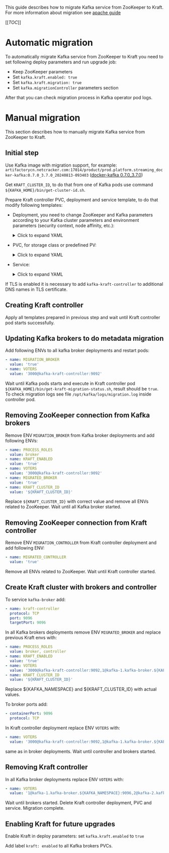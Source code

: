 This guide describes how to migrate Kafka service from ZooKeeper to Kraft. 
For more information about migration see [apache guide](https://kafka.apache.org/documentation/#kraft_zk_migration)

[[_TOC_]]

# Automatic migration

To automatically migrate Kafka service from ZooKeeper to Kraft you need to set following deploy parameters and run upgrade job:

* Keep ZooKeeper parameters
* Set `kafka.kraft.enabled: true`
* Set `kafka.kraft.migration: true`
* Set `kafka.migrationController` parameters section

After that you can check migration process in Kafka operator pod logs.

# Manual migration

This section describes how to manually migrate Kafka service from ZooKeeper to Kraft. 

## Initial step

Use Kafka image with migration support, for example: `artifactorycn.netcracker.com:17014/product/prod.platform.streaming_docker-kafka:0.7.0_3.7.0_20240813-093403`
([docker-kafka 0.7.0_3.7.0](https://git.netcracker.com/PROD.Platform.Streaming/docker-kafka/-/releases/0.7.0_3.7.0))

Get `KRAFT_CLUSTER_ID`, to do that from one of Kafka pods use command `${KAFKA_HOME}/bin/get-cluster-id.sh`.

Prepare Kraft controller PVC, deployment and service template, to do that modify following templates:

* Deployment, you need to change ZooKeeper and Kafka parameters according to your Kafka cluster parameters and 
environment parameters (security context, node affinity, etc.):

    <details>
    <summary>Click to expand YAML</summary>
    
    ```yaml
    kind: Deployment
    apiVersion: apps/v1
    metadata:
      name: kafka-kraft-controller
      namespace: ${KAFKA_NAMESPACE}
    spec:
      replicas: 1
      selector:
        matchLabels:
          name: kafka-kraft-controller
      template:
        metadata:
          labels:
            name: kafka-kraft-controller
        spec:
          volumes:
            - name: data
              persistentVolumeClaim:
                claimName: pvc-kafka-kraft-controller
            - name: log
              emptyDir: {}
            - name: trusted-certs
              secret:
                secretName: kafka-trusted-certs
                defaultMode: 420
            - name: public-certs
              secret:
                secretName: kafka-public-certs
                defaultMode: 420
            - name: ssl-certs
              secret:
                secretName: kafka-tls-secret
                defaultMode: 420
          containers:
            - name: kafka
              image: >-
                ${KAFKA_IMAGE}
              ports:
                - containerPort: 9092
                  protocol: TCP
                - containerPort: 9093
                  protocol: TCP
                - containerPort: 9094
                  protocol: TCP
                - containerPort: 9095
                  protocol: TCP
                - containerPort: 9096
                  protocol: TCP
                - containerPort: 9087
                  protocol: TCP
                - containerPort: 8080
                  protocol: TCP
              env:
                - name: BROKER_ID
                  value: '3000'
                - name: VOTERS
                  value: '3000@localhost:9092'
                - name: CONTROLLER_LISTENER_NAMES
                  value: CONTROLLER
                - name: LISTENERS
                  value: 'CONTROLLER://:9092'
                - name: KRAFT_CLUSTER_ID
                  value: '${KRAFT_CLUSTER_ID}'
                - name: INTER_BROKER_LISTENER_NAME
                  value: INTERNAL
                - name: PROCESS_ROLES
                  value: controller
                - name: KRAFT_ENABLED
                  value: 'true'
                - name: MIGRATION_CONTROLLER
                  value: 'true'
                - name: READINESS_PERIOD
                  value: '30'
                - name: REPLICATION_FACTOR
                  value: '3'
                - name: EXTERNAL_HOST_NAME
                - name: EXTERNAL_PORT
                - name: CONF_KAFKA_BROKER_RACK
                - name: INTERNAL_HOST_NAME
                  value: kafka-kraft-controller.kafka-service
                - name: INTER_BROKER_HOST_NAME
                  value: kafka-kraft-controller.kafka-broker.kafka-service
                - name: HEAP_OPTS
                  value: '-Xms256m -Xmx256m'
                - name: DISABLE_SECURITY
                  value: 'false'
                - name: CLOCK_SKEW
                  value: '10'
                - name: JWK_SOURCE_TYPE
                  value: jwks
                - name: JWKS_CONNECTION_TIMEOUT
                  value: '1000'
                - name: TOKEN_ROLES_PATH
                  value: resource_access.account.roles
                - name: JWKS_READ_TIMEOUT
                  value: '1000'
                - name: JWKS_SIZE_LIMIT
                  value: '51200'
                - name: ENABLE_AUDIT_LOGS
                  value: 'false'
                - name: ENABLE_AUTHORIZATION
                  value: 'false'
                - name: HEALTH_CHECK_TIMEOUT
                  value: '30'
                - name: ZOOKEEPER_CONNECT
                  value: zookeeper.zookeeper-service:2181
                - name: ZOOKEEPER_SET_ACL
                  value: 'false'
                - name: ADMIN_USERNAME
                  valueFrom:
                    secretKeyRef:
                      name: kafka-secret
                      key: admin-username
                - name: ADMIN_PASSWORD
                  valueFrom:
                    secretKeyRef:
                      name: kafka-secret
                      key: admin-password
                - name: CLIENT_USERNAME
                  valueFrom:
                    secretKeyRef:
                      name: kafka-secret
                      key: client-username
                - name: CLIENT_PASSWORD
                  valueFrom:
                    secretKeyRef:
                      name: kafka-secret
                      key: client-password
                - name: IDP_WHITELIST
                  valueFrom:
                    secretKeyRef:
                      name: kafka-secret
                      key: idp-whitelist
                - name: ZOOKEEPER_CLIENT_USERNAME
                  valueFrom:
                    secretKeyRef:
                      name: kafka-secret
                      key: zookeeper-client-username
                - name: ZOOKEEPER_CLIENT_PASSWORD
                  valueFrom:
                    secretKeyRef:
                      name: kafka-secret
                      key: zookeeper-client-password
                - name: ENABLE_SSL
                  value: 'true'
                - name: SSL_CIPHER_SUITES
                - name: ENABLE_2WAY_SSL
                  value: 'false'
                - name: ALLOW_NONENCRYPTED_ACCESS
                  value: 'true'
                - name: ENABLE_ZOOKEEPER_SSL
                  value: 'true'
                - name: CONF_KAFKA_AUTO_CREATE_TOPICS_ENABLE
                  value: 'false'
              resources:
                limits:
                  cpu: 400m
                  memory: 800Mi
                requests:
                  cpu: 60m
                  memory: 600Mi
              volumeMounts:
                - name: data
                  mountPath: /var/opt/kafka/data
                - name: log
                  mountPath: /opt/kafka/logs
                - name: trusted-certs
                  mountPath: /opt/kafka/trustcerts
                - name: public-certs
                  mountPath: /opt/kafka/public-certs
                - name: ssl-certs
                  mountPath: /opt/kafka/tls
              livenessProbe:
                exec:
                  command:
                    - ./bin/kafka-health.sh
                initialDelaySeconds: 50
                timeoutSeconds: 5
                periodSeconds: 15
                successThreshold: 1
                failureThreshold: 5
              readinessProbe:
                exec:
                  command:
                    - ./bin/kafka-health.sh
                initialDelaySeconds: 60
                timeoutSeconds: 30
                periodSeconds: 30
                successThreshold: 1
                failureThreshold: 5
              terminationMessagePath: /dev/termination-log
              terminationMessagePolicy: File
              imagePullPolicy: Always
              securityContext:
                capabilities:
                  drop:
                    - ALL
                allowPrivilegeEscalation: false
          restartPolicy: Always
          terminationGracePeriodSeconds: 1800
          dnsPolicy: ClusterFirst
          serviceAccountName: kafka
          serviceAccount: kafka
          securityContext:
            runAsNonRoot: true
            fsGroup: 1000
            seccompProfile:
              type: RuntimeDefault
          hostname: kafka-kraft-controller
          subdomain: kafka-kraft-controller
          affinity: {}
          schedulerName: default-scheduler
      strategy:
        type: Recreate
      revisionHistoryLimit: 10
      progressDeadlineSeconds: 3600
    ```

    </details>
  
* PVC, for storage class or predefined PV:

    <details>
    <summary>Click to expand YAML</summary>
    
    ```yaml
    kind: PersistentVolumeClaim
    apiVersion: v1
    metadata:
      name: pvc-kafka-kraft-controller
      namespace: ${KAFKA_NAMESPACE}
      labels:
        name: kafka-kraft-controller
    spec:
      accessModes:
        - ReadWriteOnce
      resources:
        requests:
          storage: 1Gi
      storageClassName: ${STORAGE_CLASS_NAME}
      volumeMode: Filesystem
    ```

    </details>
  
* Service:

    <details>
    <summary>Click to expand YAML</summary>
    
    ```yaml
    kind: Service
    apiVersion: v1
    metadata:
      name: kafka-kraft-controller
      namespace: ${KAFKA_NAMESPACE}
      labels:
        name: kafka-kraft-controller
    spec:
      ports:
        - name: kafka-kraft-controller
          protocol: TCP
          port: 9092
          targetPort: 9092
      selector:
        name: kafka-kraft-controller
    ```

    </details>
 
If TLS is enabled it is necessary to add `kafka-kraft-controller` to additional DNS names in TLS certificate.
 
## Creating Kraft controller

Apply all templates prepared in previous step and wait until Kraft controller pod starts successfully.

## Updating Kafka brokers to do metadata migration

Add following ENVs to all kafka broker deployments and restart pods:

```yaml
- name: MIGRATION_BROKER
  value: 'true'
- name: VOTERS
  value: '3000@kafka-kraft-controller:9092'
```

Wait until Kafka pods starts and execute in Kraft controller 
pod `${KAFKA_HOME}/bin/get-kraft-migration-status.sh`, result should be `true`.
To check migration logs see file `/opt/kafka/logs/migration.log` inside controller pod.

## Removing ZooKeeper connection from Kafka brokers

Remove ENV `MIGRATION_BROKER` from Kafka broker deployments and add following ENVs:

```yaml
- name: PROCESS_ROLES
  value: broker
- name: KRAFT_ENABLED
  value: 'true'
- name: VOTERS
  value: '3000@kafka-kraft-controller:9092'
- name: MIGRATED_BROKER
  value: 'true'
- name: KRAFT_CLUSTER_ID
  value: '${KRAFT_CLUSTER_ID}'
```

Replace `${KRAFT_CLUSTER_ID}` with correct value and remove all ENVs related to ZooKeeper. 
Wait until all Kafka broker started.

## Removing ZooKeeper connection from Kraft controller

Remove ENV `MIGRATION_CONTROLLER` from Kraft controller deployment and add following ENV:

```yaml
- name: MIGRATED_CONTROLLER
  value: 'true'
```

Remove all ENVs related to ZooKeeper. Wait until Kraft controller started.

## Create Kraft cluster with brokers and controller

To service `kafka-broker` add:

```yaml
- name: kraft-controller
  protocol: TCP
  port: 9096
  targetPort: 9096
```

In all Kafka brokers deployments remove ENV `MIGRATED_BROKER` and replace previous Kraft envs with:

```yaml
- name: PROCESS_ROLES
  value: broker, controller
- name: KRAFT_ENABLED
  value: 'true'
- name: VOTERS
  value: '3000@kafka-kraft-controller:9092,1@kafka-1.kafka-broker.${KAFKA_NAMESPACE}:9096,2@kafka-2.kafka-broker.${KAFKA_NAMESPACE}:9096,3@kafka-3.kafka-broker.${KAFKA_NAMESPACE}:9096'
- name: KRAFT_CLUSTER_ID
  value: '${KRAFT_CLUSTER_ID}'
```

Replace ${KAFKA_NAMESPACE} and ${KRAFT_CLUSTER_ID} with actual values.

To broker ports add:

```yaml
- containerPort: 9096
  protocol: TCP
```

In Kraft controller deployment replace ENV `VOTERS` with:

```yaml
- name: VOTERS
  value: '3000@kafka-kraft-controller:9092,1@kafka-1.kafka-broker.${KAFKA_NAMESPACE}:9096,2@kafka-2.kafka-broker.${KAFKA_NAMESPACE}:9096,3@kafka-3.kafka-broker.${KAFKA_NAMESPACE}:9096'
```

same as in broker deployments. Wait until controller and brokers started.

## Removing Kraft controller

In all Kafka broker deployments replace ENV `VOTERS` with:

```yaml
- name: VOTERS
  value: '1@kafka-1.kafka-broker.${KAFKA_NAMESPACE}:9096,2@kafka-2.kafka-broker.${KAFKA_NAMESPACE}:9096,3@kafka-3.kafka-broker.${KAFKA_NAMESPACE}:9096'
```

Wait until brokers started. Delete Kraft controller deployment, PVC and service. Migration complete.

## Enabling Kraft for future upgrades

Enable Kraft in deploy parameters: set `kafka.kraft.enabled` to `true`

Add label `kraft: enabled` to all Kafka brokers PVCs.
